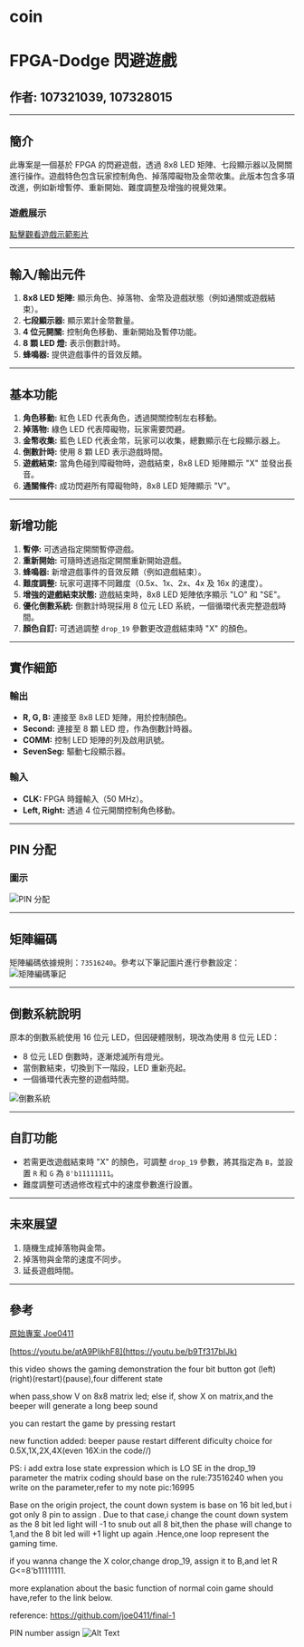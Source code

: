 # coin
# FPGA-Dodge 閃避遊戲

## 作者: 107321039, 107328015

---

## 簡介
此專案是一個基於 FPGA 的閃避遊戲，透過 8x8 LED 矩陣、七段顯示器以及開關進行操作。遊戲特色包含玩家控制角色、掉落障礙物及金幣收集。此版本包含多項改進，例如新增暫停、重新開始、難度調整及增強的視覺效果。

### 遊戲展示
[點擊觀看遊戲示範影片](https://youtu.be/b9Tf317bIJk)

---

## 輸入/輸出元件
1. **8x8 LED 矩陣:** 顯示角色、掉落物、金幣及遊戲狀態（例如通關或遊戲結束）。
2. **七段顯示器:** 顯示累計金幣數量。
3. **4 位元開關:** 控制角色移動、重新開始及暫停功能。
4. **8 顆 LED 燈:** 表示倒數計時。
5. **蜂鳴器:** 提供遊戲事件的音效反饋。

---

## 基本功能
1. **角色移動:** 紅色 LED 代表角色，透過開關控制左右移動。
2. **掉落物:** 綠色 LED 代表障礙物，玩家需要閃避。
3. **金幣收集:** 藍色 LED 代表金幣，玩家可以收集，總數顯示在七段顯示器上。
4. **倒數計時:** 使用 8 顆 LED 表示遊戲時間。
5. **遊戲結束:** 當角色碰到障礙物時，遊戲結束，8x8 LED 矩陣顯示 "X" 並發出長音。
6. **通關條件:** 成功閃避所有障礙物時，8x8 LED 矩陣顯示 "V"。

---

## 新增功能
1. **暫停:** 可透過指定開關暫停遊戲。
2. **重新開始:** 可隨時透過指定開關重新開始遊戲。
3. **蜂鳴器:** 新增遊戲事件的音效反饋（例如遊戲結束）。
4. **難度調整:** 玩家可選擇不同難度（0.5x、1x、2x、4x 及 16x 的速度）。
5. **增強的遊戲結束狀態:** 遊戲結束時，8x8 LED 矩陣依序顯示 "LO" 和 "SE"。
6. **優化倒數系統:** 倒數計時現採用 8 位元 LED 系統，一個循環代表完整遊戲時間。
7. **顏色自訂:** 可透過調整 `drop_19` 參數更改遊戲結束時 "X" 的顏色。

---

## 實作細節
### 輸出
- **R, G, B:** 連接至 8x8 LED 矩陣，用於控制顏色。
- **Second:** 連接至 8 顆 LED 燈，作為倒數計時器。
- **COMM:** 控制 LED 矩陣的列及啟用訊號。
- **SevenSeg:** 驅動七段顯示器。

### 輸入
- **CLK:** FPGA 時鐘輸入（50 MHz）。
- **Left, Right:** 透過 4 位元開關控制角色移動。

---

## PIN 分配
### 圖示
![PIN 分配](https://raw.githubusercontent.com/MerlinHalloween/coin/refs/heads/main/16528.jpg)

---

## 矩陣編碼
矩陣編碼依據規則：`73516240`。參考以下筆記圖片進行參數設定：
![矩陣編碼筆記](https://raw.githubusercontent.com/MerlinHalloween/coin/refs/heads/main/16995.jpg)

---

## 倒數系統說明
原本的倒數系統使用 16 位元 LED，但因硬體限制，現改為使用 8 位元 LED：
- 8 位元 LED 倒數時，逐漸熄滅所有燈光。
- 當倒數結束，切換到下一階段，LED 重新亮起。
- 一個循環代表完整的遊戲時間。

![倒數系統](https://raw.githubusercontent.com/MerlinHalloween/coin/refs/heads/main/16998.jpg)

---

## 自訂功能
- 若需更改遊戲結束時 "X" 的顏色，可調整 `drop_19` 參數，將其指定為 `B`，並設置 `R` 和 `G` 為 `8'b11111111`。
- 難度調整可透過修改程式中的速度參數進行設置。

---

## 未來展望
1. 隨機生成掉落物與金幣。
2. 掉落物與金幣的速度不同步。
3. 延長遊戲時間。

---

## 參考
[原始專案 Joe0411](https://github.com/joe0411/final-1)


[https://youtu.be/atA9PljkhF8](https://youtu.be/b9Tf317bIJk)

this video shows the gaming demonstration
the four bit button got (left)(right)(restart)(pause),four different state

when pass,show V on 8x8 matrix led;
else if, show X on matrix,and the beeper will generate a long beep sound

you can restart the game by pressing restart

new function added:
beeper
pause
restart
different dificulty choice for 0.5X,1X,2X,4X(even 16X:in the code//)



PS: i add extra lose state expression which is 
LO
SE
in the drop_19 parameter
the matrix coding should base on the rule:73516240
when you write on the parameter,refer to my note pic:16995


Base on the origin project, the count down system is base on 16 bit led,but i got only 8 pin to assign .
Due to that case,i change the count down system as the 8 bit led light will -1 to snub out all 8 bit,then the phase will change to 1,and the 8 bit led will +1 light up again .Hence,one loop represent the gaming time.

if you wanna change the X color,change drop_19, assign it to B,and let R G<=8'b11111111.

more explanation about the basic function of normal coin game should have,refer to the link below.





reference:
https://github.com/joe0411/final-1



PIN number assign
![Alt Text]([https://raw.githubusercontent.com/MerlinHalloween/coin/refs/heads/main/16528.jpg])

